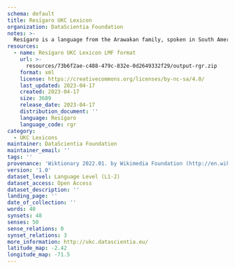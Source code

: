 ```yaml
---
schema: default
title: Resígaro UKC Lexicon
organization: DataScientia Foundation
notes: >-
  Resígaro is a language from the Arawakan family, spoken in South America. The UKC Lexicon of Resígaro is represented as a lexico-semantic network. It consists of words, word senses, synsets, as well as sense-level and synset-level relationships.
resources:
  - name: Resígaro UKC Lexicon LMF format
    url: >-
      resources/73b6f2ae-c488-479c-832e-0d2649332f29/output-rgr.zip
    format: xml
    license: https://creativecommons.org/licenses/by-nc-sa/4.0/
    last_updated: 2023-04-17
    created: 2023-04-17
    size: 3689
    release_date: 2023-04-17
    distribution_document: ''
    language: Resígaro
    language_code: rgr
category:
  - UKC Lexicons
maintainer: DataScientia Foundation
maintainer_email: ''
tags: ''
provenance: 'Wiktionary 2022.01. by Wikimedia Foundation (http://en.wiktionary.org); CogNet 2.1 by Khuyagbaatar Batsuren, National University of Mongolia (http://cognet.ukc.disi.unitn.it); Native Languages of the Americas 2021.11. by Laura Redish and Orrin Lewis (http://www.native-languages.org); Princeton WordNet 2.1 by Princeton University (https://wordnet.princeton.edu)'
version: '1.0'
dataset_level: Language Level (L1-2)
dataset_access: Open Access
dataset_description: ''
landing_page: ''
date_of_collection: ''
words: 40
synsets: 48
senses: 50
sense_relations: 0
synset_relations: 3
more_information: http://ukc.datascientia.eu/
latitude_map: -2.42
longitude_map: -71.5
---
```

